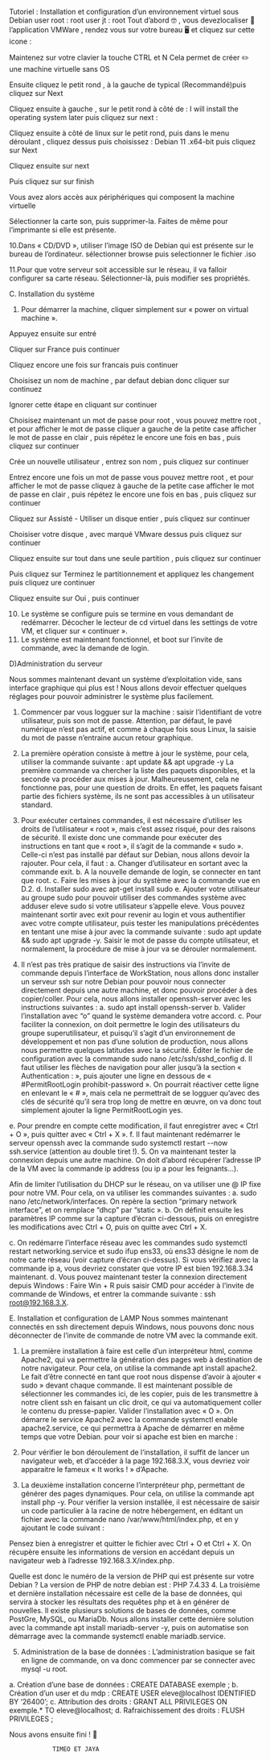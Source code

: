 Tutoriel : Installation et configuration d’un environnement virtuel
sous Debian
user root : root
user jt : root
Tout d’abord 🤓 , vous devezlocaliser 🔎 l’application VMWare , rendez vous sur votre bureau 🖥️ et cliquez sur cette icone : 


Maintenez sur votre clavier la touche CTRL et N
Cela permet de créer ✏️ une machine virtuelle sans OS 


Ensuite cliquez le petit rond , à la gauche de typical (Recommandé)puis cliquez sur Next









Cliquez ensuite à gauche , sur le petit rond à côté de : I will install the operating system later puis cliquez sur next :




Cliquez ensuite à côté de linux sur le petit rond, puis dans le menu déroulant , cliquez dessus puis choisissez  : Debian 11 .x64-bit puis cliquez sur Next


Cliquez ensuite sur next 

Puis cliquez sur sur finish

Vous avez alors accès aux périphériques qui composent la machine virtuelle

Sélectionner la carte son, puis supprimer-la. Faites de même pour l’imprimante si elle est présente.







10.Dans « CD/DVD », utiliser l’image ISO de Debian qui est présente sur le bureau de l’ordinateur.
sélectionner browse puis selectionner le fichier .iso

11.Pour que votre serveur soit accessible sur le réseau, il va falloir configurer sa carte réseau.
Sélectionner-là, puis modifier ses propriétés.











C. Installation du système
1. Pour démarrer la machine, cliquer simplement sur « power on virtual machine ».

Appuyez ensuite sur entré




Cliquer sur France puis continuer





Cliquez encore une fois sur francais puis continuer


Choisisez un nom de machine , par defaut debian donc cliquer sur continuez 






Ignorer cette étape en cliquant sur continuer

Choisisez maintenant un mot de passe pour root , vous pouvez mettre root , et pour afficher le mot de passe cliquer a gauche de la petite case afficher le mot de passe en clair , puis répétez le encore une fois en bas  , puis cliquez sur continuer








Crée un nouvelle utilisateur , entrez son nom , puis cliquez sur continuer

Entrez encore une fois un mot de passe  vous pouvez mettre root , et pour afficher le mot de passe cliquez à gauche de la petite case afficher le mot de passe en clair , puis répétez le encore une fois en bas  , puis cliquez sur continuer









Cliquez sur Assisté - Utiliser un disque entier , puis cliquez sur continuer

Choisiser votre disque , avec marqué VMware dessus puis cliquez sur continuer








Cliquez ensuite sur tout dans une seule partition , puis cliquez sur continuer

Puis cliquez sur Terminez le partitionnement et appliquez les changement puis cliquez ure continuer







Cliquez ensuite sur Oui , puis continuer




10. Le système se configure puis se termine en vous demandant de redémarrer. Décocher le lecteur
de cd virtuel dans les settings de votre VM, et cliquer sur « continuer ».
11. Le système est maintenant fonctionnel, et boot sur l’invite de commande, avec la demande de
login.



D)Administration du serveur

Nous sommes maintenant devant un système d’exploitation vide, sans interface graphique qui plus
est ! Nous allons devoir effectuer quelques réglages pour pouvoir administrer le système plus
facilement.
1. Commencer par vous logguer sur la machine : saisir l’identifiant de votre utilisateur, puis son
mot de passe. Attention, par défaut, le pavé numérique n’est pas actif, et comme à chaque fois
sous Linux, la saisie du mot de passe n’entraine aucun retour graphique.
2. La première opération consiste à mettre à jour le système, pour cela, utiliser la commande
suivante : apt update && apt upgrade -y
La première commande va chercher la liste des paquets disponibles, et la seconde va procéder
aux mises à jour. Malheureusement, cela ne fonctionne pas, pour une question de droits. En
effet, les paquets faisant partie des fichiers système, ils ne sont pas accessibles à un utilisateur
standard.


3. Pour exécuter certaines commandes, il est nécessaire d’utiliser les droits de l’utilisateur « root »,
mais c’est assez risqué, pour des raisons de sécurité. Il existe donc une commande pour exécuter
des instructions en tant que « root », il s’agit de la commande « sudo ». Celle-ci n’est pas installé
par défaut sur Debian, nous allons devoir la rajouter. Pour cela, il faut :
a. Changer d’utilisateur en sortant avec la commande exit.
b. A la nouvelle demande de login, se connecter en tant que root.
c. Faire les mises à jour du système avec la commande vue en D.2.
d. Installer sudo avec apt-get install sudo
e. Ajouter votre utilisateur au groupe sudo pour pouvoir utiliser des commandes
système avec adduser eleve sudo si votre utilisateur s’appelle eleve.
Vous pouvez maintenant sortir avec exit pour revenir au login et vous authentifier avec votre
compte utilisateur, puis tester les manipulations précédentes en tentant une mise à jour avec la
commande suivante : sudo apt update && sudo apt upgrade -y. Saisir le mot de passe du compte
utilisateur, et normalement, la procédure de mise à jour va se dérouler normalement.

4. Il n’est pas très pratique de saisir des instructions via l’invite de commande depuis l’interface de
WorkStation, nous allons donc installer un serveur ssh sur notre Debian pour pouvoir nous
connecter directement depuis une autre machine, et donc pouvoir procéder à des copier/coller.
Pour cela, nous allons installer openssh-server avec les instructions suivantes :
a. sudo apt install openssh-server
b. Valider l’installation avec “o” quand le système demandera votre accord.
c. Pour faciliter la connexion, on doit permettre le login des utilisateurs du groupe
superutilisateur, et puisqu’il s’agit d’un environnement de développement et non pas
d’une solution de production, nous allons nous permettre quelques latitudes avec la
sécurité. Éditer le fichier de configuration avec la commande
sudo nano /etc/ssh/sshd_config
d. Il faut utiliser les flèches de navigation pour aller jusqu’à la section « Authentication : »,
puis ajouter une ligne en dessous de « #PermitRootLogin prohibit-password ». On
pourrait réactiver cette ligne en enlevant le « # », mais cela ne permettrait de se logguer
qu’avec des clés de sécurité qu’il sera trop long de mettre en œuvre, on va donc tout
simplement ajouter la ligne PermitRootLogin yes.



e. Pour prendre en compte cette modification, il faut enregistrer avec « Ctrl + O », puis
quitter avec « Ctrl + X ».
f. Il faut maintenant redémarrer le serveur openssh avec la commande sudo systemctl
restart --now ssh.service (attention au double tiret !).
5. On va maintenant tester la connexion depuis une autre machine. On doit d’abord récupérer
l’adresse IP de la VM avec la commande ip address (ou ip a pour les feignants...).

Afin de limiter l’utilisation du DHCP sur le réseau, on va utiliser une @ IP fixe pour notre VM.
Pour cela, on va utiliser les commandes suivantes :
a. sudo nano /etc/network/interfaces. On repère la section “primary network interface”,
et on remplace “dhcp” par “static ».
b. On définit ensuite les paramètres IP comme sur la capture d’écran ci-dessous, puis on
enregistre les modifications avec Ctrl + O, puis on quitte avec Ctrl + X.

c. On redémarre l’interface réseau avec les commandes sudo systemctl restart
networking.service et sudo ifup ens33, où ens33 désigne le nom de notre carte réseau
(voir capture d’écran ci-dessus). Si vous vérifiez avec la commande ip a, vous devriez
constater que votre IP est bien 192.168.3.34 maintenant.
d. Vous pouvez maintenant tester la connexion directement depuis Windows : Faire Win +
R puis saisir CMD pour accéder à l’invite de commande de Windows, et entrer la
commande suivante : ssh root@192.168.3.X.

E. Installation et configuration de LAMP
Nous sommes maintenant connectés en ssh directement depuis Windows, nous pouvons donc
nous déconnecter de l’invite de commande de notre VM avec la commande exit.
1. La première installation à faire est celle d’un interpréteur html, comme Apache2, qui va
permettre la génération des pages web à destination de notre navigateur. Pour cela, on utilise
la commande apt install apache2. Le fait d’être connecté en tant que root nous dispense
d’avoir à ajouter « sudo » devant chaque commande. Il est maintenant possible de sélectionner
les commandes ici, de les copier, puis de les transmettre à notre client ssh en faisant un clic
droit, ce qui va automatiquement coller le contenu du presse-papier. Valider l’installation avec
« O ». On démarre le service Apache2 avec la commande systemctl enable apache2.service,
ce qui permettra à Apache de démarrer en même temps que votre Debian.
pour voir si apache est bien en marche : 


2. Pour vérifier le bon déroulement de l’installation, il suffit de lancer un navigateur web, et
d’accéder à la page 192.168.3.X, vous devriez voir apparaitre le fameux « It works ! » d’Apache.

3. La deuxième installation concerne l’interpréteur php, permettant de générer des pages
dynamiques. Pour cela, on utilise la commande apt install php -y. Pour vérifier la version
installée, il est nécessaire de saisir un code particulier à la racine de notre hébergement, en
éditant un fichier avec la commande nano /var/www/html/index.php, et en y ajoutant le code
suivant :

<?php
Phpinfo();
?>

Pensez bien à enregistrer et quitter le fichier avec Ctrl + O et Ctrl + X.
On récupère ensuite les informations de version en accédant depuis un navigateur web à
l’adresse 192.168.3.X/index.php.


Quelle est donc le numéro de la version de PHP qui est présente sur votre Debian ?
La version de PHP de notre debian est : PHP 7.4.33
4. La troisième et dernière installation nécessaire est celle de la base de données, qui servira à
stocker les résultats des requêtes php et à en générer de nouvelles. Il existe plusieurs solutions
de bases de données, comme PostGre, MySQL, ou MariaDb. Nous allons installer cette dernière
solution avec la commande apt install mariadb-server -y, puis on automatise son démarrage
avec la commande systemctl enable mariadb.service.

5. Administration de la base de données : L’administration basique se fait en ligne de commande,
on va donc commencer par se connecter avec mysql -u root.

a. Création d’une base de données : CREATE DATABASE exemple ;
b. Création d’un user et du mdp : CREATE USER eleve@localhost IDENTIFIED BY ‘26400’;
c. Attribution des droits : GRANT ALL PRIVILEGES ON exemple.* TO eleve@localhost;
d. Rafraichissement des droits : FLUSH PRIVILEGES ;


Nous avons ensuite fini ! 🎉

                TIMEO ET JAYA
